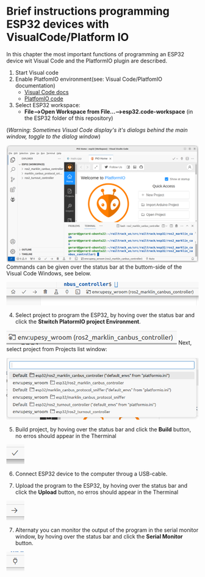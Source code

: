 # Brief instructions programming ESP32 devices with VisualCode/Platform IO

In this chapter the most important functions of programming an ESP32 device wit Visual Code and the PlatformIO plugin are described.

1. Start Visual code
2. Enable PlatfomIO environment(see: Visual Code/PlatfomIO documentation)
    * [Visual Code docs](https://code.visualstudio.com/docs)
    * [PlatfomIO code](https://docs.platformio.org/en/latest/core/index.html)
3. Select ESP32 workspace:
    * __File-->Open Workspace from File...-->esp32.code-workspace__ (in the ESP32 folder of this repository)

(_Warning: Sometimes Visual Code display's it's dialogs behind the main window, toggle to the dialog window_)

![Image](images/ScreenshotVisualCodeLayout.png)
Commands can be given over the status bar at the buttom-side of the Visual Code Windows, see below.

![Image](images/ScreenshotStatusBar.png)

4. Select project to program the ESP32, by hoving over the status bar and click the __Stwitch PlatormIO project Environment__.

![Image](images/ScreenshotSelectProjectStatusBar.png)
    Next, select project from Projects list window:

![Image](images/ScreenshotSelectProject.png)


5. Build project, by hoving over the status bar and click the __Build__ button, no erros should appear in the Therminal

![Image](images/ScreenshotCompile.png)

6. Connect ESP32 device to the computer throug a USB-cable.

7. Upload the program to the ESP32, by hoving over the status bar and click the __Upload__ button, no erros should appear in the Therminal

![Image](images/ScreenshotUpload.png)

7. Alternaty you can monitor the output of the program in the serial monitor window, by hoving over the status bar and click the __Serial Monitor__ button.

![Image](images/ScreenshotTerminal.png)

